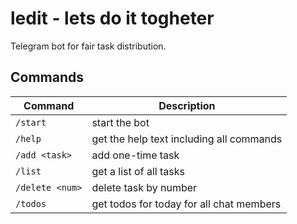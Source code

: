 # ledit - lets do it togheter

Telegram bot for fair task distribution.

## Commands

| Command         | Description                              |
| --------------- | ---------------------------------------- |
| `/start`        | start the bot                            |
| `/help`         | get the help text including all commands |
| `/add <task>`   | add one-time task                        |
| `/list`         | get a list of all tasks                  |
| `/delete <num>` | delete task by number                    |
| `/todos`        | get todos for today for all chat members |
